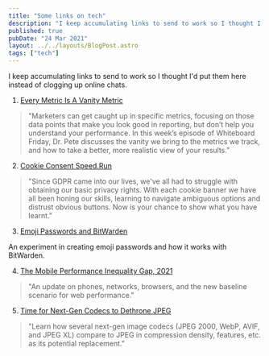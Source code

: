 ```yaml
---
title: "Some links on tech"
description: "I keep accumulating links to send to work so I thought I'd put them here instead of clogging up online chats."
published: true
pubDate: "24 Mar 2021"
layout: ../../layouts/BlogPost.astro
tags: ["tech"]
---
```


I keep accumulating links to send to work so I thought I'd put them here instead of clogging up online chats.

1. [Every Metric Is A Vanity Metric](https://moz.com/blog/vanity-metrics)

> "Marketers can get caught up in specific metrics, focusing on those data points that make you look good in reporting, but don’t help you understand your performance. In this week’s episode of Whiteboard Friday, Dr. Pete discusses the vanity we bring to the metrics we track, and how to take a better, more realistic view of your results."

2. [Cookie Consent Speed.Run](https://cookieconsentspeed.run/)

> "Since GDPR came into our lives, we've all had to struggle with obtaining our basic privacy rights. With each cookie banner we have all been honing our skills, learning to navigate ambiguous options and distrust obvious buttons. Now is your chance to show what you have learnt."

3. [Emoji Passwords and BitWarden](https://shkspr.mobi/blog/2021/03/emoji-passwords-and-bitwarden/)

An experiment in creating emoji passwords and how it works with BitWarden.

4. [The Mobile Performance Inequality Gap, 2021](https://infrequently.org/2021/03/the-performance-inequality-gap/)

> "An update on phones, networks, browsers, and the new baseline scenario for web performance."

5. [Time for Next-Gen Codecs to Dethrone JPEG](https://cloudinary.com/blog/time_for_next_gen_codecs_to_dethrone_jpeg)

> "Learn how several next-gen image codecs (JPEG 2000, WebP, AVIF, and JPEG XL) compare to JPEG in compression density, features, etc. as its potential replacement."